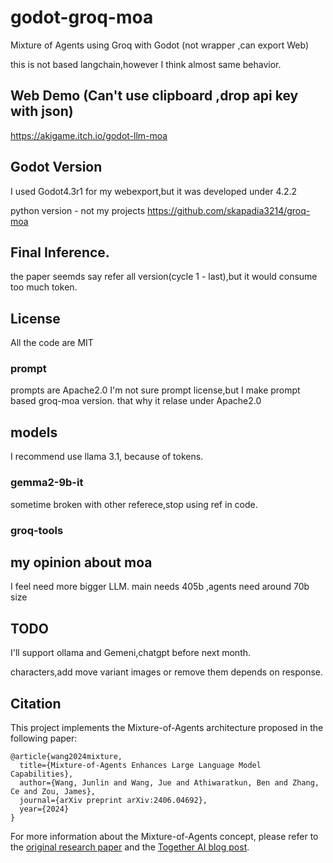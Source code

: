 # godot-groq-moa
Mixture of Agents using Groq with Godot (not wrapper ,can export Web)

this is not  based langchain,however I think almost same behavior. 
## Web Demo (Can't use clipboard ,drop api key with json)
https://akigame.itch.io/godot-llm-moa

## Godot Version
I used Godot4.3r1 for my webexport,but it was developed under 4.2.2

python version - not my projects
https://github.com/skapadia3214/groq-moa

## Final Inference.
the paper seemds say refer all version(cycle 1 - last),but it would consume too much token.

## License
All the code are MIT 
### prompt
prompts are Apache2.0 
I'm not sure prompt license,but I make prompt based groq-moa version.
that why it relase under Apache2.0 

## models
I recommend use llama 3.1, because of tokens.

### gemma2-9b-it
sometime broken with other referece,stop using ref in code.
### groq-tools


## my opinion about moa
I feel need more bigger LLM.
main needs 405b ,agents need around 70b size

## TODO
I'll support ollama and Gemeni,chatgpt before next month.

characters,add move variant images or remove them depends on response.

## Citation

This project implements the Mixture-of-Agents architecture proposed in the following paper:

```
@article{wang2024mixture,
  title={Mixture-of-Agents Enhances Large Language Model Capabilities},
  author={Wang, Junlin and Wang, Jue and Athiwaratkun, Ben and Zhang, Ce and Zou, James},
  journal={arXiv preprint arXiv:2406.04692},
  year={2024}
}
```

For more information about the Mixture-of-Agents concept, please refer to the [original research paper](https://arxiv.org/abs/2406.04692) and the [Together AI blog post](https://www.together.ai/blog/together-moa).
